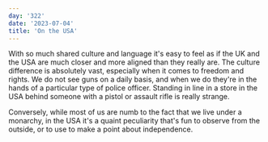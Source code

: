 ```yaml
---
day: '322'
date: '2023-07-04'
title: 'On the USA'
---
```


With so much shared culture and language it's easy to feel as if the UK and the USA are much closer and more aligned than they really are. The culture difference is absolutely vast, especially when it comes to freedom and rights. We do not see guns on a daily basis, and when we do they're in the hands of a particular type of police officer. Standing in line in a store in the USA behind someone with a pistol or assault rifle is really strange.

Conversely, while most of us are numb to the fact that we live under a monarchy, in the USA it's a quaint peculiarity that's fun to observe from the outside, or to use to make a point about independence.
